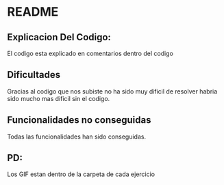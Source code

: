 # README

## Explicacion Del Codigo:

El codigo esta explicado en comentarios dentro del codigo

## Dificultades

Gracias al codigo que nos subiste no ha sido muy dificil de resolver habria sido mucho mas dificil sin el codigo.

## Funcionalidades no conseguidas

Todas las funcionalidades han sido conseguidas.

## PD:

Los GIF estan dentro de la carpeta de cada ejercicio


